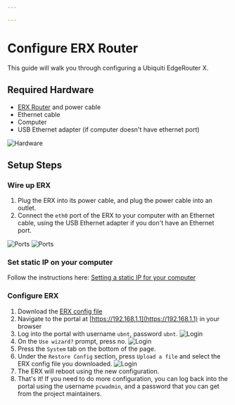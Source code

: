```yaml
---

---
```

# Configure ERX Router

This guide will walk you through configuring a Ubiquiti EdgeRouter X.

## Required Hardware

* [ERX Router](https://store.ui.com/collections/operator-edgemax-routers/products/edgerouter-x) and power cable
* Ethernet cable
* Computer
* USB Ethernet adapter (if computer doesn't have ethernet port)

![Hardware](../assets/images/erx/hardware.jpg)

## Setup Steps

### Wire up ERX

1. Plug the ERX into its power cable, and plug the power cable into an outlet.
2. Connect the `eth0` port of the ERX to your computer with an Ethernet cable, using the USB Ethernet adapter if you don't have an Ethernet port.

![Ports](../assets/images/erx/wiring.jpeg)
![Ports](../assets/images/erx/eth0.jpeg)

### Set static IP on your computer

Follow the instructions here: [Setting a static IP for your computer](./static-ip.md)

### Configure ERX

1. Download the [ERX config file](../assets/configs/erx-config.tar.gz)
2. Navigate to the portal at [https://192.168.1.1](https://192.168.1.1) in your browser
3. Log into the portal with username `ubnt`, password `ubnt`.
   ![Login](../assets/images/erx/login.jpeg)
4. On the `Use wizard?` prompt, press no.
   ![Login](../assets/images/erx/wizard.jpeg)
5. Press the `System` tab on the bottom of the page.
6. Under the `Restore Config` section, press `Upload a file` and select the ERX config file you downloaded.
   ![Login](../assets/images/erx/system.jpeg)
7. The ERX will reboot using the new configuration.
8. That's it! If you need to do more configuration, you can log back into the portal using the username `pcwadmin`, and a password that you can get from the project maintainers.